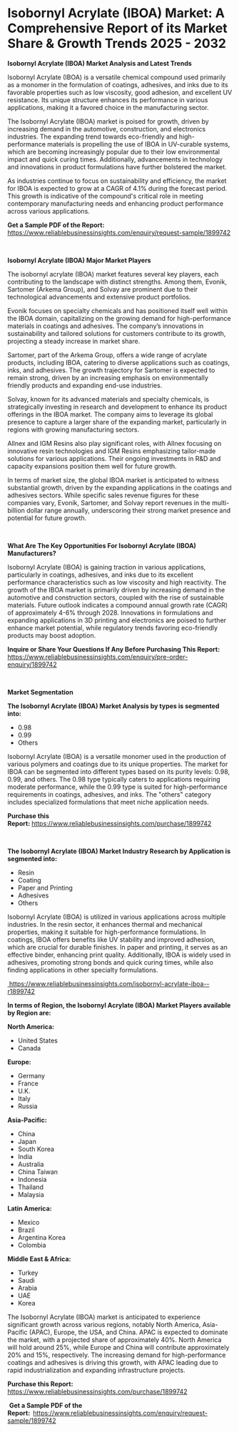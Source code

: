 <p><h1>Isobornyl Acrylate (IBOA) Market: A Comprehensive Report of its Market Share & Growth Trends 2025 - 2032</h1></p><p><strong>Isobornyl Acrylate (IBOA) Market Analysis and Latest Trends</strong></p>
<p><p>Isobornyl Acrylate (IBOA) is a versatile chemical compound used primarily as a monomer in the formulation of coatings, adhesives, and inks due to its favorable properties such as low viscosity, good adhesion, and excellent UV resistance. Its unique structure enhances its performance in various applications, making it a favored choice in the manufacturing sector.</p><p>The Isobornyl Acrylate (IBOA) market is poised for growth, driven by increasing demand in the automotive, construction, and electronics industries. The expanding trend towards eco-friendly and high-performance materials is propelling the use of IBOA in UV-curable systems, which are becoming increasingly popular due to their low environmental impact and quick curing times. Additionally, advancements in technology and innovations in product formulations have further bolstered the market.</p><p>As industries continue to focus on sustainability and efficiency, the market for IBOA is expected to grow at a CAGR of 4.1% during the forecast period. This growth is indicative of the compound's critical role in meeting contemporary manufacturing needs and enhancing product performance across various applications.</p></p>
<p><strong>Get a Sample PDF of the Report:&nbsp;</strong> <a href="https://www.reliablebusinessinsights.com/enquiry/request-sample/1899742?utm_campaign=3192&utm_medium=2&utm_source=Github&utm_content=ia&utm_term=15042025&utm_id=isobornyl-acrylate-iboa">https://www.reliablebusinessinsights.com/enquiry/request-sample/1899742</a></p>
<p>&nbsp;</p>
<p><strong>Isobornyl Acrylate (IBOA) Major Market Players</strong></p>
<p><p>The isobornyl acrylate (IBOA) market features several key players, each contributing to the landscape with distinct strengths. Among them, Evonik, Sartomer (Arkema Group), and Solvay are prominent due to their technological advancements and extensive product portfolios.</p><p>Evonik focuses on specialty chemicals and has positioned itself well within the IBOA domain, capitalizing on the growing demand for high-performance materials in coatings and adhesives. The company’s innovations in sustainability and tailored solutions for customers contribute to its growth, projecting a steady increase in market share.</p><p>Sartomer, part of the Arkema Group, offers a wide range of acrylate products, including IBOA, catering to diverse applications such as coatings, inks, and adhesives. The growth trajectory for Sartomer is expected to remain strong, driven by an increasing emphasis on environmentally friendly products and expanding end-use industries.</p><p>Solvay, known for its advanced materials and specialty chemicals, is strategically investing in research and development to enhance its product offerings in the IBOA market. The company aims to leverage its global presence to capture a larger share of the expanding market, particularly in regions with growing manufacturing sectors.</p><p>Allnex and IGM Resins also play significant roles, with Allnex focusing on innovative resin technologies and IGM Resins emphasizing tailor-made solutions for various applications. Their ongoing investments in R&D and capacity expansions position them well for future growth.</p><p>In terms of market size, the global IBOA market is anticipated to witness substantial growth, driven by the expanding applications in the coatings and adhesives sectors. While specific sales revenue figures for these companies vary, Evonik, Sartomer, and Solvay report revenues in the multi-billion dollar range annually, underscoring their strong market presence and potential for future growth.</p></p>
<p>&nbsp;</p>
<p><strong>What Are The Key Opportunities For Isobornyl Acrylate (IBOA) Manufacturers?</strong></p>
<p><p>Isobornyl Acrylate (IBOA) is gaining traction in various applications, particularly in coatings, adhesives, and inks due to its excellent performance characteristics such as low viscosity and high reactivity. The growth of the IBOA market is primarily driven by increasing demand in the automotive and construction sectors, coupled with the rise of sustainable materials. Future outlook indicates a compound annual growth rate (CAGR) of approximately 4-6% through 2028. Innovations in formulations and expanding applications in 3D printing and electronics are poised to further enhance market potential, while regulatory trends favoring eco-friendly products may boost adoption.</p></p>
<p><strong>Inquire or Share Your Questions If Any Before Purchasing This Report:</strong> <a href="https://www.reliablebusinessinsights.com/enquiry/pre-order-enquiry/1899742?utm_campaign=3192&utm_medium=2&utm_source=Github&utm_content=ia&utm_term=15042025&utm_id=isobornyl-acrylate-iboa">https://www.reliablebusinessinsights.com/enquiry/pre-order-enquiry/1899742</a></p>
<p>&nbsp;</p>
<p><strong>Market Segmentation</strong></p>
<p><strong>The Isobornyl Acrylate (IBOA) Market Analysis by types is segmented into:</strong></p>
<p><ul><li>0.98</li><li>0.99</li><li>Others</li></ul></p>
<p><p>Isobornyl Acrylate (IBOA) is a versatile monomer used in the production of various polymers and coatings due to its unique properties. The market for IBOA can be segmented into different types based on its purity levels: 0.98, 0.99, and others. The 0.98 type typically caters to applications requiring moderate performance, while the 0.99 type is suited for high-performance requirements in coatings, adhesives, and inks. The "others" category includes specialized formulations that meet niche application needs.</p></p>
<p><strong>Purchase this Report:&nbsp;</strong><a href="https://www.reliablebusinessinsights.com/purchase/1899742?utm_campaign=3192&utm_medium=2&utm_source=Github&utm_content=ia&utm_term=15042025&utm_id=isobornyl-acrylate-iboa">https://www.reliablebusinessinsights.com/purchase/1899742</a></p>
<p>&nbsp;</p>
<p><strong>The Isobornyl Acrylate (IBOA) Market Industry Research by Application is segmented into:</strong></p>
<p><ul><li>Resin</li><li>Coating</li><li>Paper and Printing</li><li>Adhesives</li><li>Others</li></ul></p>
<p><p>Isobornyl Acrylate (IBOA) is utilized in various applications across multiple industries. In the resin sector, it enhances thermal and mechanical properties, making it suitable for high-performance formulations. In coatings, IBOA offers benefits like UV stability and improved adhesion, which are crucial for durable finishes. In paper and printing, it serves as an effective binder, enhancing print quality. Additionally, IBOA is widely used in adhesives, promoting strong bonds and quick curing times, while also finding applications in other specialty formulations.</p></p>
<p><a href="https://www.reliablebusinessinsights.com/isobornyl-acrylate-iboa--r1899742?utm_campaign=3192&utm_medium=2&utm_source=Github&utm_content=ia&utm_term=15042025&utm_id=isobornyl-acrylate-iboa">&nbsp;https://www.reliablebusinessinsights.com/isobornyl-acrylate-iboa--r1899742</a></p>
<p><strong>In terms of Region, the Isobornyl Acrylate (IBOA) Market Players available by Region are:</strong></p>
<p>
    <p> <strong> North America: </strong>
        <ul>
            <li>United States</li>
            <li>Canada</li>
        </ul>
        </p> 
    <p> <strong> Europe: </strong>
        <ul>
            <li>Germany</li>
            <li>France</li>
            <li>U.K.</li>
            <li>Italy</li>
            <li>Russia</li>
        </ul>
        </p> 
    <p> <strong> Asia-Pacific: </strong>
        <ul>
            <li>China</li>
            <li>Japan</li>
            <li>South Korea</li>
            <li>India</li>
            <li>Australia</li>
            <li>China Taiwan</li>
            <li>Indonesia</li>
            <li>Thailand</li>
            <li>Malaysia</li>
        </ul>
        </p> 
    <p> <strong> Latin America: </strong>
        <ul>
            <li>Mexico</li>
            <li>Brazil</li>
            <li>Argentina Korea</li>
            <li>Colombia</li>
        </ul>
        </p> 
    <p> <strong> Middle East & Africa: </strong>
        <ul>
            <li>Turkey</li>
            <li>Saudi</li>
            <li>Arabia</li>
            <li>UAE</li>
            <li>Korea</li>
        </ul>
    </p>
    </p>
<p><p>The Isobornyl Acrylate (IBOA) market is anticipated to experience significant growth across various regions, notably North America, Asia-Pacific (APAC), Europe, the USA, and China. APAC is expected to dominate the market, with a projected share of approximately 40%. North America will hold around 25%, while Europe and China will contribute approximately 20% and 15%, respectively. The increasing demand for high-performance coatings and adhesives is driving this growth, with APAC leading due to rapid industrialization and expanding infrastructure projects.</p></p>
<p><strong>Purchase this Report: </strong><a href="https://www.reliablebusinessinsights.com/purchase/1899742?utm_campaign=3192&utm_medium=2&utm_source=Github&utm_content=ia&utm_term=15042025&utm_id=isobornyl-acrylate-iboa">https://www.reliablebusinessinsights.com/purchase/1899742</a></p>
<p>&nbsp;<strong>Get a Sample PDF of the Report:&nbsp;&nbsp;</strong><a href="https://www.reliablebusinessinsights.com/enquiry/request-sample/1899742?utm_campaign=3192&utm_medium=2&utm_source=Github&utm_content=ia&utm_term=15042025&utm_id=isobornyl-acrylate-iboa">https://www.reliablebusinessinsights.com/enquiry/request-sample/1899742</a></p>
<p><strong></strong></p>
<p><p></p><p></p><p></p></p>